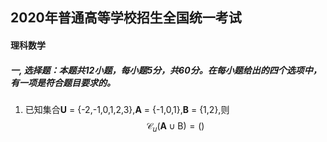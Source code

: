 ## 					2020年普通高等学校招生全国统一考试 ##

####																														理科数学

##### 一, 选择题：本题共12小题，每小题5分，共60分。在每小题给出的四个选项中，有一项是符合题目要求的。

1. 已知集合**U** = \{-2,-1,0,1,2,3},**A** = \{-1,0,1},**B** = \{1,2},则
$$
\mathcal{C}_u(\mathbf{A}\cup\mathrm{B}) = ()
$$
